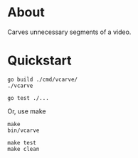 # About

Carves unnecessary segments of a video.

# Quickstart

```
go build ./cmd/vcarve/
./vcarve

go test ./...
```

Or, use make

```
make
bin/vcarve

make test
make clean
```
